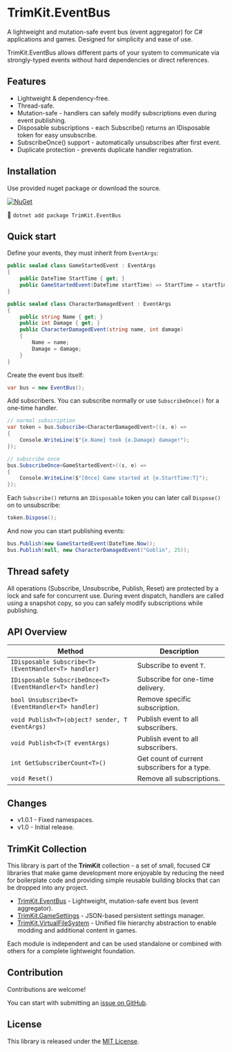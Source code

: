 # TrimKit.EventBus

A lightweight and mutation-safe event bus (event aggregator) for C# applications and games. Designed for simplicity and ease of use.

TrimKit.EventBus allows different parts of your system to communicate via strongly-typed events without hard dependencies or direct references.

## Features
 - Lightweight & dependency-free.
 - Thread-safe.
 - Mutation-safe - handlers can safely modify subscriptions even during event publishing.
 - Disposable subscriptions - each Subscribe() returns an IDisposable token for easy unsubscribe.
 - SubscribeOnce() support - automatically unsubscribes after first event.
 - Duplicate protection - prevents duplicate handler registration.

## Installation
Use provided nuget package or download the source.

[![NuGet](https://img.shields.io/nuget/v/TrimKit.EventBus.svg?style=for-the-badge)](https://www.nuget.org/packages/TrimKit.EventBus)

:wrench: `dotnet add package TrimKit.EventBus`

## Quick start

Define your events, they must inherit from ``EventArgs``:
```cs
public sealed class GameStartedEvent : EventArgs
{
    public DateTime StartTime { get; }
    public GameStartedEvent(DateTime startTime) => StartTime = startTime;
}

public sealed class CharacterDamagedEvent : EventArgs
{
    public string Name { get; }
    public int Damage { get; }
    public CharacterDamagedEvent(string name, int damage)
    {
        Name = name;
        Damage = damage;
    }
}
```

Create the event bus itself:
```cs
var bus = new EventBus();
```

Add subscribers. You can subscribe normally or use ``SubscribeOnce()`` for a one-time handler.
```cs
// normal subscription
var token = bus.Subscribe<CharacterDamagedEvent>((s, e) =>
{
    Console.WriteLine($"{e.Name} took {e.Damage} damage!");
});

// subscribe once
bus.SubscribeOnce<GameStartedEvent>((s, e) =>
{
    Console.WriteLine($"[Once] Game started at {e.StartTime:T}");
});
```

Each ``Subscribe()`` returns an ``IDisposable`` token you can later call ``Dispose()`` on to unsubscribe:
```cs
token.Dispose();
```

And now you can start publishing events:
```cs
bus.Publish(new GameStartedEvent(DateTime.Now));
bus.Publish(null, new CharacterDamagedEvent("Goblin", 25));
```

## Thread safety
All operations (Subscribe, Unsubscribe, Publish, Reset) are protected by a lock and safe for concurrent use.
During event dispatch, handlers are called using a snapshot copy, so you can safely modify subscriptions while publishing.

## API Overview
| Method                                                  | Description                                  |
| ------------------------------------------------------- | -------------------------------------------- |
| `IDisposable Subscribe<T>(EventHandler<T> handler)`     | Subscribe to event `T`.                      |
| `IDisposable SubscribeOnce<T>(EventHandler<T> handler)` | Subscribe for one-time delivery.             |
| `bool Unsubscribe<T>(EventHandler<T> handler)`          | Remove specific subscription.                |
| `void Publish<T>(object? sender, T eventArgs)`          | Publish event to all subscribers.            |
| `void Publish<T>(T eventArgs)`                          | Publish event to all subscribers.            |
| `int GetSubscriberCount<T>()`                           | Get count of current subscribers for a type. |
| `void Reset()`                                          | Remove all subscriptions.                    |

## Changes
 - v1.0.1 - Fixed namespaces.
 - v1.0 - Initial release.
 
## TrimKit Collection
This library is part of the **TrimKit** collection - a set of small, focused C# libraries that make game development more enjoyable by reducing the need for boilerplate code and providing simple reusable building blocks that can be dropped into any project.

- [TrimKit.EventBus](https://github.com/Lurler/TrimKit.EventBus) - Lightweight, mutation-safe event bus (event aggregator).
- [TrimKit.GameSettings](https://github.com/Lurler/TrimKit.GameSettings) - JSON-based persistent settings manager.
- [TrimKit.VirtualFileSystem](https://github.com/Lurler/TrimKit.VirtualFileSystem) - Unified file hierarchy abstraction to enable modding and additional content in games.

Each module is independent and can be used standalone or combined with others for a complete lightweight foundation.

## Contribution
Contributions are welcome!

You can start with submitting an [issue on GitHub](https://github.com/Lurler/TrimKit.EventBus/issues).

## License
This library is released under the [MIT License](../master/LICENSE).